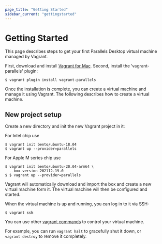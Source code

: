 ```yaml
---
page_title: "Getting Started"
sidebar_current: "gettingstarted"
---
```


# Getting Started

This page describes steps to get your first Parallels Desktop virtual machine
managed by Vagrant.

First, download and install [Vagrant for Mac](https://www.vagrantup.com/downloads.html).
Second, install the 'vagrant-parallels' plugin:

```
$ vagrant plugin install vagrant-parallels
```

Once the installation is complete, you can create a virtual machine and manage
it using Vagrant. The following describes how to create a virtual machine.

## New project setup

Create a new directory and init the new Vagrant project in it:

For Intel chip use
```
$ vagrant init bento/ubuntu-18.04
$ vagrant up --provider=parallels
```
For Apple M series chip use 
```
$ vagrant init bento/ubuntu-20.04-arm64 \
  --box-version 202112.19.0
$ $ vagrant up --provider=parallels
```

Vagrant will automatically download and import the box and create a new virtual
machine form it. The virtual machine will then be configured and started.

When the virtual machine is up and running, you can log in to it via SSH:

```
$ vagrant ssh
```

You can use other [vagrant commands](https://www.vagrantup.com/docs/cli/index.html)
to control your virtual machine.

For example, you can run `vagrant halt` to gracefully shut it down, or
`vagrant destroy` to remove it completely.
